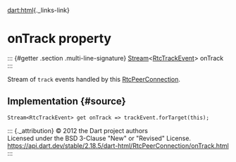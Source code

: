[dart:html](../../dart-html/dart-html-library){._links-link}

onTrack property
================

::: {#getter .section .multi-line-signature}
[Stream](../../dart-async/stream-class)\<[RtcTrackEvent](../rtctrackevent-class)\>
onTrack
:::

Stream of `track` events handled by this
[RtcPeerConnection](../rtcpeerconnection-class).

Implementation {#source}
--------------

``` {.language-dart data-language="dart"}
Stream<RtcTrackEvent> get onTrack => trackEvent.forTarget(this);
```

::: {._attribution}
© 2012 the Dart project authors\
Licensed under the BSD 3-Clause \"New\" or \"Revised\" License.\
<https://api.dart.dev/stable/2.18.5/dart-html/RtcPeerConnection/onTrack.html>
:::
